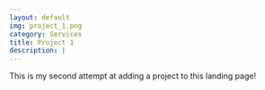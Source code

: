 ```yaml
---
layout: default
img: project_1.png
category: Services
title: Project 1
description: |
---
```

  This is my second attempt at adding a project to this landing page!